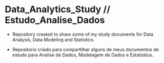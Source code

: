 # Data_Analytics_Study // Estudo_Analise_Dados

- Repository created to share some of my study documents for Data Analysis, Data Modeling and Statistics.

- Repositorio criado para compartilhar alguns de meus documentos de estudo para Analise de Dados, Modelagem de Dados e Estatistica..

